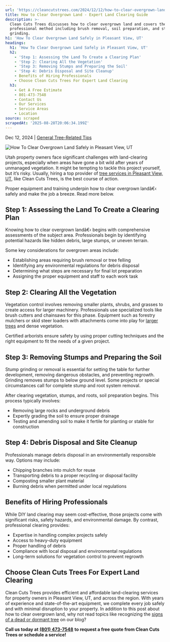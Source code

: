 ```yaml
---
url: 'https://cleancutstrees.com/2024/12/12/how-to-clear-overgrown-land/'
title: How to Clear Overgrown Land - Expert Land Clearing Guide
description: >-
  Clean Cuts Trees discusses how to clear overgrown land and covers the
  professional method including brush removal, soil preparation, and stump
  grinding.
h1: 'How To Clear Overgrown Land Safely in Pleasant View, UT'
headings:
  h1: 'How To Clear Overgrown Land Safely in Pleasant View, UT'
  h2:
    - 'Step 1: Assessing the Land To Create a Clearing Plan'
    - 'Step 2: Clearing All the Vegetation'
    - 'Step 3: Removing Stumps and Preparing the Soil'
    - 'Step 4: Debris Disposal and Site Cleanup'
    - Benefits of Hiring Professionals
    - Choose Clean Cuts Trees For Expert Land Clearing
  h3:
    - Get A Free Estimate
    - 801-473-7548
    - Contact Us
    - Our Services
    - Service Areas
    - Location
source: scraped
scrapedAt: '2025-08-28T20:06:34.199Z'
---
```

Dec 12, 2024 | [General Tree-Related Tips](https://cleancutstrees.com/category/general-tree-related-tips/)

![How To Clear Overgrown Land Safely in Pleasant View, UT](./assets/cd8073e7002ec1747610ccf0fa9ebc1d075899c7.jpg)

Utah property owners face significant challenges with land-clearing projects, especially when areas have gone a bit wild after years of unmanaged vegetation. It might be tempting to tackle this project yourself, but it’s risky. Usually, hiring a top provider of [tree services in Pleasant View, UT](https://cleancutstrees.com/service-areas/pleasant-view-ut-tree-service/), like Clean Cuts Trees, is the best course of action.

Proper equipment and training underpin how to clear overgrown landâ€‹ safely and make the job a breeze. Read more below.

## Step 1: Assessing the Land To Create a Clearing Plan

Knowing how to clear overgrown landâ€‹ begins with comprehensive assessments of the subject area. Professionals begin by identifying potential hazards like hidden debris, large stumps, or uneven terrain.

Some key considerations for overgrown areas include:

-   Establishing areas requiring brush removal or tree felling 
-   Identifying any environmental regulations for debris disposal 
-   Determining what steps are necessary for final lot preparation 
-   Assigning the proper equipment and staff to each work task

## Step 2: Clearing All the Vegetation

Vegetation control involves removing smaller plants, shrubs, and grasses to create access for larger machinery. Professionals use specialized tools like brush cutters and chainsaws for this phase. Equipment such as forestry mulchers or skid steer loaders with attachments come into play for [larger trees](https://en.wikipedia.org/wiki/Clearing_\(geography\)) and dense vegetation.

Certified arborists ensure safety by using proper cutting techniques and the right equipment to fit the needs of a given project.

## Step 3: Removing Stumps and Preparing the Soil

Stump grinding or removal is essential for setting the table for further development, removing dangerous obstacles, and preventing regrowth. Grinding removes stumps to below ground level. Some projects or special circumstances call for complete stump and root system removal.

After clearing vegetation, stumps, and roots, soil preparation begins. This process typically involves:

-   Removing large rocks and underground debris
-   Expertly grading the soil to ensure proper drainage 
-   Testing and amending soil to make it fertile for planting or stable for construction 

## Step 4: Debris Disposal and Site Cleanup

Professionals manage debris disposal in an environmentally responsible way. Options may include:

-   Chipping branches into mulch for reuse 
-   Transporting debris to a proper recycling or disposal facility 
-   Composting smaller plant material 
-   Burning debris when permitted under local regulations 

## Benefits of Hiring Professionals

While DIY land clearing may seem cost-effective, those projects come with significant risks, safety hazards, and environmental damage. By contrast, professional clearing provides:

-   Expertise in handling complex projects safely 
-   Access to heavy-duty equipment 
-   Proper handling of debris
-   Compliance with local disposal and environmental regulations
-   Long-term solutions for vegetation control to prevent regrowth 

## Choose Clean Cuts Trees For Expert Land Clearing

Clean Cuts Trees provides efficient and affordable land-clearing services for property owners in Pleasant View, UT, and across the region. With years of experience and state-of-the-art equipment, we complete every job safely and with minimal disruption to your property. In addition to this post about how to clear overgrown land, why not read topics like recognizing the [signs of a dead or dormant tree](https://cleancutstrees.com/2024/11/12/how-to-tell-if-a-tree-is-dead-or-dormant/) on our blog?

**Call us today at** [**(801) 473-7548**](tel:8014737548) **to request a free quote from Clean Cuts Trees or schedule a service!**
